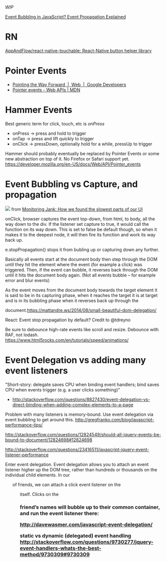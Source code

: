 _WIP_

[Event Bubbling in JavaScript? Event Propagation Explained](https://www.sitepoint.com/event-bubbling-javascript/)

# RN
[AppAndFlow/react-native-touchable: React-Native button helper library](https://github.com/AppAndFlow/react-native-touchable)

# Pointer Events
- [Pointing the Way Forward  |  Web  |  Google Developers](https://developers.google.com/web/updates/2016/10/pointer-events)
- [Pointer events - Web APIs | MDN](https://developer.mozilla.org/en-US/docs/Web/API/Pointer_events)

# Hammer Events

Best generic term for click, touch, etc is *onPress*

- onPress -> press and hold to trigger
- onTap -> press and lift quickly to trigger
- onClick -> pressDown, optionally hold for a while, pressUp to trigger

Hammer should probably eventually be replaced by Pointer Events or some new abstraction on top of it. No Firefox or Safari support yet. https://developer.mozilla.org/en-US/docs/Web/API/Pointer_events

# Event Bubbling vs Capture, and propagation

![](https://cdn-images-1.medium.com/max/2000/1*RFoWN84SnVea2paCDehHSw.png)
from [Monitoring Jank: How we found the slowest parts of our UI](https://fulcrum.lever.co/monitoring-jank-how-we-found-the-slowest-parts-of-our-ui-b6ffd7386896)

onClick, browser captures the event top-down, from html, to body, all the way down to the div. If the listener set capture to true, it would call the function on its way down. This is set to false be default though, so when it makes it to the deepest node, it will then fire its function and work its way back up.

e.stopPropagation() stops it from bubling up or capturing down any further.

Basically all events start at the document body then step through the DOM until they hit the element where the event (for example a click) was triggered. Then, if the event can bubble, it reverses back through the DOM until it hits the document body again. (Not all events bubble – for example error and blur events)

As the event moves from the document body towards the target element it is said to be in its capturing phase, when it reaches the target it is at target and is in its bubbling phase when it reverses back up through the

document.https://mattandre.ws/2014/08/small-beautiful-dom-delegation/

React: Event stop propagation by default? Credit to @tdreyno

Be sure to debounce high-rate events like scroll and resize. Debounce with RAF, not lodash. https://www.html5rocks.com/en/tutorials/speed/animations/

# Event Delegation vs adding many event listeners

"Short-story: delegate saves CPU when binding event handlers; bind saves CPU when events trigger (e.g. a user clicks something)"
- http://stackoverflow.com/questions/8827430/event-delegation-vs-direct-binding-when-adding-complex-elements-to-a-page

Problem with many listeners is memory-bound. Use event delegation via event bubbling to get around this. http://gregfranko.com/blog/javascript-performance-tips/


http://stackoverflow.com/questions/12824549/should-all-jquery-events-be-bound-to-document/12824698#12824698

http://stackoverflow.com/questions/23416511/javascript-jquery-event-listener-performance

Enter event delegation. Event delegation allows you to attach an event listener higher up the DOM tree, rather than hundreds or thousands on the individual child elements. In our <ul> of friends, we can attach a click event listener on the <ul> itself. Clicks on the <h3> friend’s names will bubble up to their common container, and run the event listener there:

http://davewasmer.com/javascript-event-delegation/


static vs dynamic (delegated) event handling
http://stackoverflow.com/questions/9730277/jquery-event-handlers-whats-the-best-method/9730309#9730309
